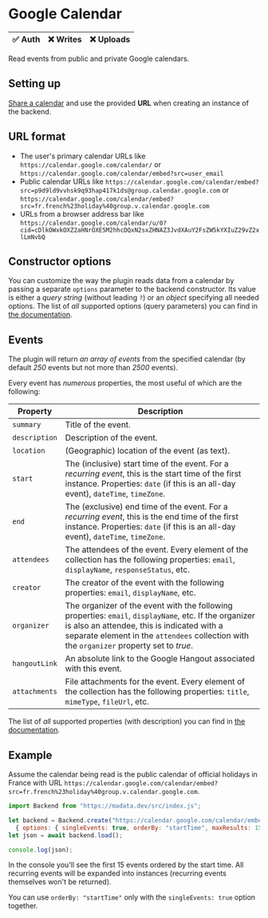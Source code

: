 # Google Calendar

| ✅ Auth | ❌ Writes | ❌ Uploads |
|---------|-----------|-----------|

Read events from public and private Google calendars.

## Setting up

[Share a calendar](https://www.pcworld.com/article/394972/how-to-share-your-google-calendar-with-others.html) and use the provided **URL** when creating an instance of the backend.

## URL format

- The user's primary calendar URLs like `https://calendar.google.com/calendar/` or `https://calendar.google.com/calendar/embed?src=user_email`
- Public calendar URLs like `https://calendar.google.com/calendar/embed?src=p9d9ld9vvhsk9q93hap417k1ds@group.calendar.google.com` or `https://calendar.google.com/calendar/embed?src=fr.french%23holiday%40group.v.calendar.google.com`
- URLs from a browser address bar like `https://calendar.google.com/calendar/u/0?cid=cDlkOWxkOXZ2aHNrOXE5M2hhcDQxN2sxZHNAZ3JvdXAuY2FsZW5kYXIuZ29vZ2xlLmNvbQ`

## Constructor options

You can customize the way the plugin reads data from a calendar by passing a separate `options` parameter to the backend constructor. Its value is either a *query string* (without leading `?`) or an *object* specifying all needed options. The list of *all* supported options (query parameters) you can find in [the documentation](https://developers.google.com/calendar/api/v3/reference/events/list#parameters).

## Events

The plugin will return *an array of events* from the specified calendar (by default *250* events but not more than *2500* events).

Every event has *numerous* properties, the most useful of which are the following:

| Property | Description |
| -------- | ----------- |
| `summary` | Title of the event. |
| `description` | Description of the event. |
| `location` | (Geographic) location of the event (as text). |
| `start` | The (inclusive) start time of the event. For a *recurring event*, this is the start time of the first instance. Properties: `date` (if this is an all-day event), `dateTime`, `timeZone`. |
| `end` | The (exclusive) end time of the event. For a *recurring event*, this is the end time of the first instance. Properties: `date` (if this is an all-day event), `dateTime`, `timeZone`. |
| `attendees` | The attendees of the event. Every element of the collection has the following properties: `email`, `displayName`, `responseStatus`, etc. |
| `creator` | The creator of the event with the following properties: `email`, `displayName`, etc. |
| `organizer` | The organizer of the event with the following properties: `email`, `displayName`, etc. If the organizer is also an attendee, this is indicated with a separate element in the `attendees` collection with the `organizer` property set to *true*. |
| `hangoutLink` | An absolute link to the Google Hangout associated with this event. |
| `attachments` | File attachments for the event. Every element of the collection has the following properties: `title`, `mimeType`, `fileUrl`, etc. |

The list of *all* supported properties (with description) you can find in [the documentation](https://developers.google.com/calendar/api/v3/reference/events#resource-representations).

## Example

Assume the calendar being read is the public calendar of official holidays in France with URL `https://calendar.google.com/calendar/embed?src=fr.french%23holiday%40group.v.calendar.google.com`.

```js
import Backend from "https://madata.dev/src/index.js";

let backend = Backend.create("https://calendar.google.com/calendar/embed?src=fr.french%23holiday%40group.v.calendar.google.com",
  { options: { singleEvents: true, orderBy: "startTime", maxResults: 15 } });
let json = await backend.load();

console.log(json);
```

In the console you'll see the first 15 events ordered by the start time. All recurring events will be expanded into instances (recurring events themselves won't be returned).

<div class="note">

  You can use `orderBy: "startTime"` only with the `singleEvents: true` option together.

</div>
